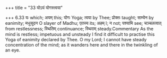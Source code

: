 +++
title = "33 योऽयं योगस्त्वया"

+++
6.33 यः which; अयम् this; योगः Yoga; त्वया by Thee; प्रोक्तः taught;
साम्येन by eanimity; मधुसूदन O slayer of Madhu; एतस्य its; अहम् I; न
not; पश्यामि see; चञ्चलत्वात् from restlessness; स्थितिम् continuance;
स्थिराम् steady.Commentary As the mind is restless; impetuous and
unsteady I find it difficult to practise this Yoga of eanimity declared
by Thee. O my Lord; I cannot have steady concentration of the mind; as
it wanders here and there in the twinkling of an eye.
